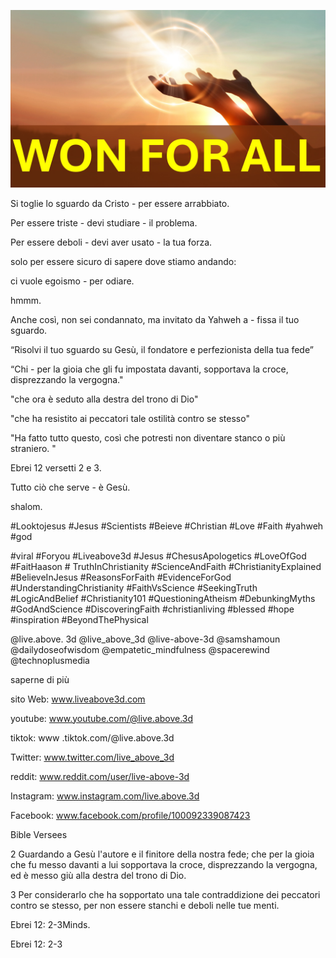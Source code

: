 ![Video cover image](../cover.jpg "cover photo")

Si toglie lo sguardo da Cristo - per essere arrabbiato.

Per essere triste - devi studiare - il problema.

Per essere deboli - devi aver usato - la tua forza.

solo per essere sicuro di sapere dove stiamo andando:

ci vuole egoismo - per odiare.

hmmm.

Anche così, non sei condannato, ma invitato da Yahweh a - fissa il tuo sguardo.

“Risolvi il tuo sguardo su Gesù, il fondatore e perfezionista della tua fede”

“Chi - per la gioia che gli fu impostata davanti, sopportava la croce, disprezzando la vergogna."

"che ora è seduto alla destra del trono di Dio"

"che ha resistito ai peccatori tale ostilità contro se stesso"

"Ha fatto tutto questo, così che potresti non diventare stanco o più straniero. "

Ebrei 12 versetti 2 e 3.

Tutto ciò che serve - è Gesù.

shalom.

#Looktojesus #Jesus #Scientists #Beieve #Christian #Love #Faith #yahweh #god

#viral #Foryou #Liveabove3d #Jesus #ChesusApologetics #LoveOfGod #FaitHaason # TruthInChristianity #ScienceAndFaith #ChristianityExplained #BelieveInJesus #ReasonsForFaith #EvidenceForGod #UnderstandingChristianity #FaithVsScience #SeekingTruth #LogicAndBelief #Christianity101 #QuestioningAtheism #DebunkingMyths #GodAndScience #DiscoveringFaith #christianliving #blessed #hope #inspiration #BeyondThePhysical

@live.above. 3d @live_above_3d @live-above-3d @samshamoun @dailydoseofwisdom @empatetic_mindfulness @spacerewind @technoplusmedia 

saperne di più

sito Web: www.liveabove3d.com

youtube: www.youtube.com/@live.above.3d

tiktok: www .tiktok.com/@live.above.3d

Twitter: www.twitter.com/live_above_3d

reddit: www.reddit.com/user/live-above-3d

Instagram: www.instagram.com/live.above.3d

Facebook: www.facebook.com/profile/100092339087423

Bible Versees

 2 Guardando a Gesù l'autore e il finitore della nostra fede; che per la gioia che fu messo davanti a lui sopportava la croce, disprezzando la vergogna, ed è messo giù alla destra del trono di Dio.

3 Per considerarlo che ha sopportato una tale contraddizione dei peccatori contro se stesso, per non essere stanchi e deboli nelle tue menti.

Ebrei 12: 2-3Minds.

Ebrei 12: 2-3